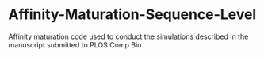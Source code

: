 # Affinity-Maturation-Sequence-Level
Affinity maturation code used to conduct the simulations described in the manuscript submitted to PLOS Comp Bio.
